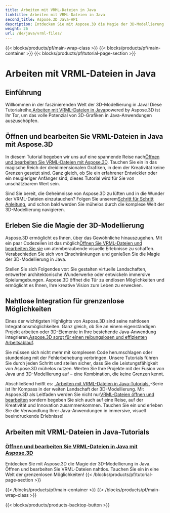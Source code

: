 ```yaml
---
title: Arbeiten mit VRML-Dateien in Java
linktitle: Arbeiten mit VRML-Dateien in Java
second_title: Aspose.3D Java-API
description: Entdecken Sie mit Aspose.3D die Magie der 3D-Modellierung in Java. Öffnen und bearbeiten Sie VRML-Dateien nahtlos. Tauchen Sie ein in eine Welt der grenzenlosen Möglichkeiten!
weight: 26
url: /de/java/vrml-files/
---
```


{{< blocks/products/pf/main-wrap-class >}}
{{< blocks/products/pf/main-container >}}
{{< blocks/products/pf/tutorial-page-section >}}

# Arbeiten mit VRML-Dateien in Java

## Einführung

 Willkommen in der faszinierenden Welt der 3D-Modellierung in Java! Diese Tutorialreihe,[Arbeiten mit VRML-Dateien in Java](./open-vrml-files-java/)powered by Aspose.3D ist Ihr Tor, um das volle Potenzial von 3D-Grafiken in Java-Anwendungen auszuschöpfen.

## Öffnen und bearbeiten Sie VRML-Dateien in Java mit Aspose.3D
 In diesem Tutorial begeben wir uns auf eine spannende Reise nach[Öffnen und bearbeiten Sie VRML-Dateien mit Aspose.3D](./open-vrml-files-java/). Tauchen Sie ein in das magische Reich der dreidimensionalen Grafiken, in dem der Kreativität keine Grenzen gesetzt sind. Ganz gleich, ob Sie ein erfahrener Entwickler oder ein neugieriger Anfänger sind, dieses Tutorial wird für Sie von unschätzbarem Wert sein.

 Sind Sie bereit, die Geheimnisse von Aspose.3D zu lüften und in die Wunder der VRML-Dateien einzutauchen? Folgen Sie unserem[Schritt für Schritt Anleitung](./open-vrml-files-java/), und schon bald werden Sie mühelos durch die komplexe Welt der 3D-Modellierung navigieren.

## Erleben Sie die Magie der 3D-Modellierung
 Aspose.3D ermöglicht es Ihnen, über das Gewöhnliche hinauszugehen. Mit ein paar Codezeilen ist das möglich[Öffnen Sie VRML-Dateien und bearbeiten Sie sie](./open-vrml-files-java/) um atemberaubende visuelle Erlebnisse zu schaffen. Verabschieden Sie sich von Einschränkungen und genießen Sie die Magie der 3D-Modellierung in Java.

Stellen Sie sich Folgendes vor: Sie gestalten virtuelle Landschaften, entwerfen architektonische Wunderwerke oder entwickeln immersive Spielumgebungen. Aspose.3D öffnet die Tür zu endlosen Möglichkeiten und ermöglicht es Ihnen, Ihre kreative Vision zum Leben zu erwecken.

## Nahtlose Integration für grenzenlose Möglichkeiten
 Eines der wichtigsten Highlights von Aspose.3D sind seine nahtlosen Integrationsmöglichkeiten. Ganz gleich, ob Sie an einem eigenständigen Projekt arbeiten oder 3D-Elemente in Ihre bestehende Java-Anwendung integrieren,[Aspose.3D sorgt für einen reibungslosen und effizienten Arbeitsablauf](./open-vrml-files-java/).

Sie müssen sich nicht mehr mit komplexem Code herumschlagen oder stundenlang mit der Fehlerbehebung verbringen. Unsere Tutorials führen Sie durch jeden Schritt und stellen sicher, dass Sie die Leistungsfähigkeit von Aspose.3D mühelos nutzen. Werten Sie Ihre Projekte mit der Fusion von Java und 3D-Modellierung auf – eine Kombination, die keine Grenzen kennt.

Abschließend heißt es: „[Arbeiten mit VRML-Dateien in Java-Tutorials](./open-vrml-files-java/)„-Serie ist Ihr Kompass in der weiten Landschaft der 3D-Modellierung. Mit Aspose.3D als Leitfaden werden Sie nicht nur[VRML-Dateien öffnen und bearbeiten](./open-vrml-files-java/) sondern begeben Sie sich auch auf eine Reise, auf der Kreativität und Innovation zusammenkommen. Tauchen Sie ein und erleben Sie die Verwandlung Ihrer Java-Anwendungen in immersive, visuell beeindruckende Erlebnisse!
## Arbeiten mit VRML-Dateien in Java-Tutorials
### [Öffnen und bearbeiten Sie VRML-Dateien in Java mit Aspose.3D](./open-vrml-files-java/)
Entdecken Sie mit Aspose.3D die Magie der 3D-Modellierung in Java. Öffnen und bearbeiten Sie VRML-Dateien nahtlos. Tauchen Sie ein in eine Welt der grenzenlosen Möglichkeiten!
{{< /blocks/products/pf/tutorial-page-section >}}

{{< /blocks/products/pf/main-container >}}
{{< /blocks/products/pf/main-wrap-class >}}

{{< blocks/products/products-backtop-button >}}
